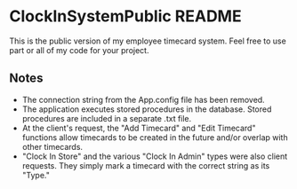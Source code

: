 # ClockInSystemPublic README

This is the public version of my employee timecard system. Feel free to use part or all of my code for your project.

## Notes
* The connection string from the App.config file has been removed.
* The application executes stored procedures in the database. Stored procedures are included in a separate .txt file.
* At the client's request, the "Add Timecard" and "Edit Timecard" functions allow timecards to be created in the future and/or overlap with other timecards.
* "Clock In Store" and the various "Clock In Admin" types were also client requests. They simply mark a timecard with the correct string as its "Type."
